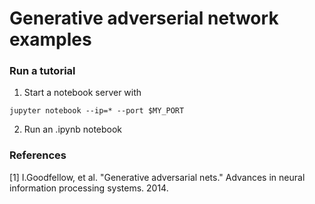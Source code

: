 # Generative adverserial network examples


### Run a tutorial
1. Start a notebook server with
```shell
jupyter notebook --ip=* --port $MY_PORT
```
 
2. Run an .ipynb notebook 

### References
[1] I.Goodfellow, et al. "Generative adversarial nets." Advances in neural information processing systems. 2014.